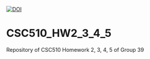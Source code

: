 [![DOI](https://zenodo.org/badge/531751134.svg)](https://zenodo.org/badge/latestdoi/531751134)

# CSC510_HW2_3_4_5
Repository of CSC510 Homework 2, 3, 4, 5 of Group 39
